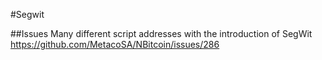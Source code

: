 ﻿#Segwit

##Issues
Many different script addresses with the introduction of SegWit
https://github.com/MetacoSA/NBitcoin/issues/286
